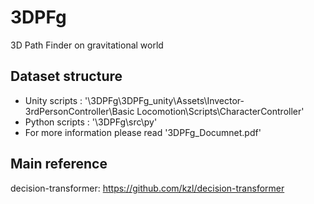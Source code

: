 # 3DPFg
3D Path Finder on gravitational world

## Dataset structure
- Unity scripts : '\3DPFg\3DPFg_unity\Assets\Invector-3rdPersonController\Basic Locomotion\Scripts\CharacterController'
- Python scripts : '\3DPFg\src\py'
- For more information please read '3DPFg_Documnet.pdf'

## Main reference
decision-transformer: https://github.com/kzl/decision-transformer
